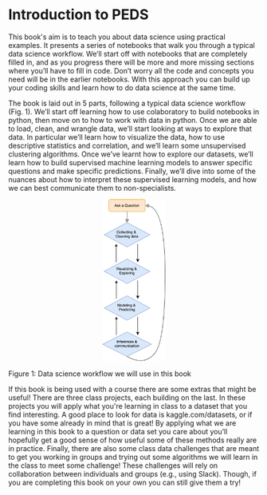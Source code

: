 # Introduction to PEDS

This book's aim is to teach you about data science using practical examples. It presents a series of notebooks that walk you through a typical data science workflow. We’ll start off with notebooks that are completely filled in, and as you progress there will be more and more missing sections where you’ll have to fill in code. Don’t worry all the code and concepts you need will be in the earlier notebooks. With this approach you can build up your coding skills and learn how to do data science at the same time.
  
The book is laid out in 5 parts, following a typical data science workflow (Fig. 1). We’ll start off learning how to use colaboratory to build notebooks in python, then move on to how to work with data in python. Once we are able to load, clean, and wrangle data, we’ll start looking at ways to explore that data. In particular we’ll learn how to visualize the data, how to use descriptive statistics and correlation, and we’ll learn some unsupervised clustering algorithms. Once we’ve learnt how to explore our datasets, we’ll learn how to build supervised machine learning models to answer specific questions and make specific predictions. Finally, we’ll dive into some of the nuances about how to interpret these supervised learning models, and how we can best communicate them to non-specialists.
  

<p align="center">
<img src='_images/DSFlow2.png' width="25%" class = 'center'>

</p align="center">
Figure 1: Data science workflow we will use in this book
 <p>

</p> 
  

If this book is being used with a course there are some extras that might be useful! There are three class projects, each building on the last. In these projects you will apply what you're learning in class to a dataset that you find interesting. A good place to look for data is kaggle.com/datasets, or if you have some already in mind that is great! By applying what we are learning in this book to a question or data set you care about you’ll hopefully get a good sense of how useful some of these methods really are in practice. Finally, there are also some class data challenges that are meant to get you working in groups and trying out some algorithms we will learn in the class to meet some challenge! These challenges will rely on collaboration between individuals and groups (e.g., using Slack). Though, if you are completing this book on your own you can still give them a try!
